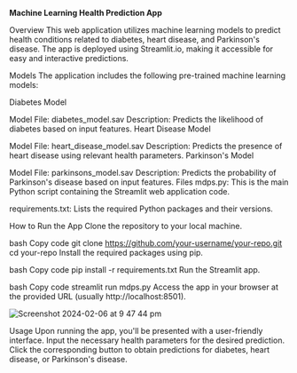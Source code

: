 **Machine Learning Health Prediction App**

Overview
This web application utilizes machine learning models to predict health conditions related to diabetes, heart disease, and Parkinson's disease. The app is deployed using Streamlit.io, making it accessible for easy and interactive predictions.

Models
The application includes the following pre-trained machine learning models:

Diabetes Model

Model File: diabetes_model.sav
Description: Predicts the likelihood of diabetes based on input features.
Heart Disease Model

Model File: heart_disease_model.sav
Description: Predicts the presence of heart disease using relevant health parameters.
Parkinson's Model

Model File: parkinsons_model.sav
Description: Predicts the probability of Parkinson's disease based on input features.
Files
mdps.py: This is the main Python script containing the Streamlit web application code.

requirements.txt: Lists the required Python packages and their versions.

How to Run the App
Clone the repository to your local machine.

bash
Copy code
git clone https://github.com/your-username/your-repo.git
cd your-repo
Install the required packages using pip.

bash
Copy code
pip install -r requirements.txt
Run the Streamlit app.

bash
Copy code
streamlit run mdps.py
Access the app in your browser at the provided URL (usually http://localhost:8501).

![Screenshot 2024-02-06 at 9 47 44 pm](https://github.com/usc-sg155/ml_web_app/assets/48895382/998b15b7-8d8a-4564-a078-d534cd54af30)

Usage
Upon running the app, you'll be presented with a user-friendly interface.
Input the necessary health parameters for the desired prediction.
Click the corresponding button to obtain predictions for diabetes, heart disease, or Parkinson's disease.
